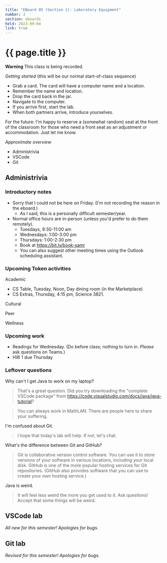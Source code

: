 ```yaml
---
title: "EBoard 05 (Section 1): Laboratory Equipment"
number: 3
section: eboards
held: 2023-09-04
link: true
---
```

# {{ page.title }}

**Warning** This class is being recorded.

_Getting started_ (this will be our normal start-of-class sequence)

* Grab a card.  The card will have a computer name and a location.
* Remember the name and location.
* Drop the card back in the jar.
* Navigate to the computer.
* If you arrive first, start the lab.
* When both partners arrive, introduce yourselves.

For the future: I'm happy to reserve a (somewhat random) seat at
the front of the classroom for those who need a front seat as an
adjustment or accommodation.  Just let me know.

_Approximate overview_

* Administrivia
* VSCode
* Git

Administrivia
-------------

### Introductory notes

* Sorry that I could not be here on Friday.  (I'm not recording the reason in
  the eboard.)
    * As I said, this is a personally difficult semester/year.
* Normal office hours are in-person (unless you'd prefer to do them
  remotely).
    * Tuesdays, 9:30-11:00 am
    * Wednesdays: 1:00-3:00 pm
    * Thursdays: 1:00-2:30 pm
    * Book at <https://bit.ly/book-samr>
    * You can also suggest other meeting times using the Outlook scheduling 
      assistant.

### Upcoming Token activities

Academic

* CS Table, Tuesday, Noon, Day dining room (in the Marketplace)
* CS Extras, Thursday, 4:15 pm, Science 3821.

Cultural

Peer

Wellness

### Upcoming work

* Readings for Wednesday.  (Do before class; nothing to turn in.  _Please_ ask
  questions on Teams.)
* HW 1 due Thursday

### Leftover questions

Why can't I get Java to work on my laptop?

> That's a great question.  Did you try downloading the "complete VSCode package"
  from <https://code.visualstudio.com/docs/java/java-tutorial>?

> You can always work in MathLAN.  There are people here to share your suffering.

I'm confused about Git.

> I hope that today's lab will help.  If not, let's chat.

What's the difference between Git and GitHub?

> Git is collaborative version control software.  You can use it to store
  versions of your software in various locations, including your local
  disk.  GitHub is one of the more popular hosting services for Git
  repositories.  (GitHub also provides software that you can use to
  create your own hosting service.)

Java is weird.

> It will feel less weird the more you get used to it.  Ask questions!  Accept
  that some things will be weird.

VSCode lab
----------

_All new for this semester!  Apologies for bugs._

Git lab
-------

_Revised for this semester!  Apologies for bugs._
